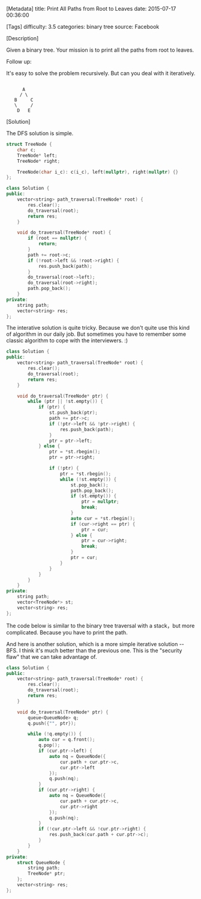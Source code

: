 [Metadata]
title: Print All Paths from Root to Leaves
date: 2015-07-17 00:36:00

[Tags]
difficulty: 3.5
categories: binary tree
source: Facebook

[Description]

Given a binary tree. Your mission is to print all the paths from root to leaves.

Follow up:

It's easy to solve the problem recursively. But can you deal with it iteratively.

```

      A
     / \
   B     C
   \     /
    D   E
```

[Solution]

The DFS solution is simple.

```cpp
struct TreeNode {
    char c;
    TreeNode* left;
    TreeNode* right;

    TreeNode(char i_c): c(i_c), left(nullptr), right(nullptr) {}
};

class Solution {
public:
    vector<string> path_traversal(TreeNode* root) {
        res.clear();
        do_traversal(root);
        return res;
    }

    void do_traversal(TreeNode* root) {
        if (root == nullptr) {
            return;
        }
        path += root->c;
        if (!root->left && !root->right) {
            res.push_back(path);
        }
        do_traversal(root->left);
        do_traversal(root->right);
        path.pop_back();
    }
private:
    string path;
    vector<string> res;
};
```

The interative solution is quite tricky. Because we don't quite use this kind of algorithm in our daily job. But sometimes you have to remember some classic algorithm to cope with the interviewers. :)

```cpp
class Solution {
public:
    vector<string> path_traversal(TreeNode* root) {
        res.clear();
        do_traversal(root);
        return res;
    }

    void do_traversal(TreeNode* ptr) {
        while (ptr || !st.empty()) {
            if (ptr) {
                st.push_back(ptr);
                path += ptr->c;
                if (!ptr->left && !ptr->right) {
                    res.push_back(path);
                }
                ptr = ptr->left;
            } else {
                ptr = *st.rbegin();
                ptr = ptr->right;

                if (!ptr) {
                    ptr = *st.rbegin();
                    while (!st.empty()) {
                        st.pop_back();
                        path.pop_back();
                        if (st.empty()) {
                            ptr = nullptr;
                            break;
                        }
                        auto cur = *st.rbegin();
                        if (cur->right == ptr) {
                            ptr = cur;
                        } else {
                            ptr = cur->right;
                            break;
                        }
                        ptr = cur;
                    }
                }
            }
        }
    }
private:
    string path;
    vector<TreeNode*> st;
    vector<string> res;
};
```

The code below is similar to the binary tree traversal with a stack，but more complicated. Because you have to print the path.

And here is another solution, which is a more simple iterative solution -- BFS. I think it's much better than the previous one. This is the "security flaw" that we can take advantage of.

```cpp
class Solution {
public:
    vector<string> path_traversal(TreeNode* root) {
        res.clear();
        do_traversal(root);
        return res;
    }

    void do_traversal(TreeNode* ptr) {
        queue<QueueNode> q;
        q.push({"", ptr});

        while (!q.empty()) {
            auto cur = q.front();
            q.pop();
            if (cur.ptr->left) {
                auto nq = QueueNode({
                    cur.path + cur.ptr->c,
                    cur.ptr->left
                });
                q.push(nq);
            }
            if (cur.ptr->right) {
                auto nq = QueueNode({
                    cur.path + cur.ptr->c,
                    cur.ptr->right
                });
                q.push(nq);
            }
            if (!cur.ptr->left && !cur.ptr->right) {
                res.push_back(cur.path + cur.ptr->c);
            }
        }
    }
private:
    struct QueueNode {
        string path;
        TreeNode* ptr;
    };
    vector<string> res;
};
```
